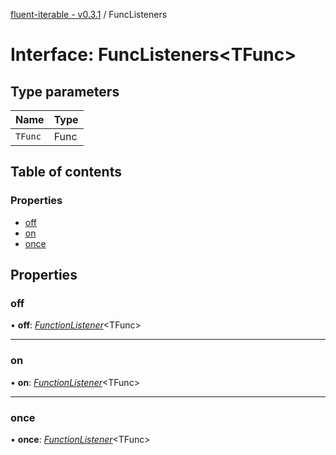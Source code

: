 [fluent-iterable - v0.3.1](../README.md) / FuncListeners

# Interface: FuncListeners<TFunc\>

## Type parameters

Name | Type |
:------ | :------ |
`TFunc` | Func |

## Table of contents

### Properties

- [off](funclisteners.md#off)
- [on](funclisteners.md#on)
- [once](funclisteners.md#once)

## Properties

### off

• **off**: [*FunctionListener*](functionlistener.md)<TFunc\>

___

### on

• **on**: [*FunctionListener*](functionlistener.md)<TFunc\>

___

### once

• **once**: [*FunctionListener*](functionlistener.md)<TFunc\>
